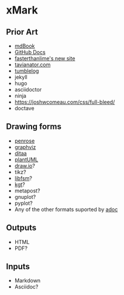# xMark

## Prior Art

- [mdBook](https://github.com/rust-lang/mdbook)
- [GitHub Docs](https://github.com/github/docs)
- [fasterthanlime's new site](https://fasterthanli.me/articles/a-new-website-for-2020)
- [tavianator.com](https://github.com/tavianator/tavianator.com)
- [tumblelog](https://github.com/john-bokma/tumblelog)
- jekyll
- hugo
- asciidoctor
- ninja
- https://joshwcomeau.com/css/full-bleed/
- doctave

## Drawing forms

- [penrose](https://github.com/penrose/penrose)
- [graphviz](https://graphviz.org/)
- [ditaa](https://github.com/stathissideris/ditaa)
- [plantUML](https://plantuml.com/)
- [draw.io](https://app.diagrams.net/)?
- tikz?
- [libfsm](https://github.com/katef/libfsm)?
- [kgt](https://github.com/katef/kgt)?
- metapost?
- gnuplot?
- pyplot?
- Any of the other formats suported by [adoc](https://github.com/asciidoctor/asciidoctor-diagram/blob/fd8ab7d9eb9d5de3c55a0e27c4276206c728a917/README.adoc#creating-a-diagram)

## Outputs

- HTML
- PDF?

## Inputs

- Markdown
- Asciidoc?
